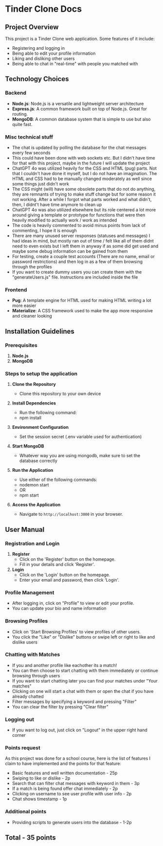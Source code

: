 # Tinder Clone Docs

## Project Overview
This project is a Tinder Clone web application. Some features of it include:
- Registering and logging in
- Being able to edit your profile information
- Liking and disliking other users
- Being able to chat in "real-time" with people you matched with

## Technology Choices

### Backend
- **Node.js**: Node.js is a versatile and lightweight server architecture
- **Express.js**: A common framework built on top of Node.js. Great for routing.
- **MongoDB**: A common database system that is simple to use but also quite fast.

### Misc technical stuff
- The chat is updated by polling the database for the chat messages every few seconds
- This could have been done with web sockets etc. But I didn't have time for that with this project, maybe in the future I will update the project
- ChatGPT 4o was utilized heavily for the CSS and HTML (pug) parts. Not that I couldn't have done it myself, but I do not have an imagination. The HTML and CSS had to be manually changed moderately as well since some things just didn't work
- The CSS might (will) have some obsolete parts that do not do anything, they are remnants of trying to make stuff change but for some reason it not working. After a while I forgot what parts worked and what didn't, then, I didnt't have time anymore to clean up
- ChatGPT 4o was also utilized elsewhere but its role centered a lot more around giving a template or prototype for functions that were then heavily modified to actually work / work as intended
- The code is heavily commented to avoid minus points from lack of commenting, I hope it is enough
- There are many unused server responses (statuses and messages) I had ideas in mind, but mostly ran out of time / felt like all of them didnt need to even exists but I left them in anyway if as some did get used and maybe some debug information can be gained from them
- For testing, create a couple test accounts (There are no name, email or password restrictions) and then log in as a few of them browsing through the profiles
- If you want to create dummy users you can create them with the "generateUsers.js" file. Instructions are included inside the file

### Frontend
- **Pug**: A template engine for HTML used for making HTML writing a lot more easier
- **Materialize**: A CSS framework used to make the app more responsive and cleaner looking

## Installation Guidelines

### Prerequisites
1. **Node.js**
2. **MongoDB**

### Steps to setup the application

1. **Clone the Repository**
    - Clone this repository to your own device

2. **Install Dependencies**
   - Run the following command:
   - npm install

3. **Environment Configuration**
   - Set the session secret (.env variable used for authentication)

4. **Start MongoDB**
   - Whatever way you are using mongodb, make sure to set the database correctly

5. **Run the Application**
   - Use either of the following commands:
   - nodemon start
   - OR
   - npm start

7. **Access the Application**
   - Navigate to `http://localhost:3000` in your browser.

## User Manual

### Registration and Login
1. **Register**
   - Click on the 'Register' button on the homepage.
   - Fill in your details and click 'Register'.
2. **Login**
   - Click on the 'Login' button on the homepage.
   - Enter your email and password, then click 'Login'.

### Profile Management
- After logging in, click on "Profile" to view or edit your profile.
- You can update your bio and name information

### Browsing Profiles
- Click on 'Start Browsing Profiles' to view profiles of other users.
- You click the "Like" or "Dislike" buttons or swipe left or right to like and dislike users

### Chatting with Matches
- If you and another profile like eachother its a match!
- You can then choose to start chatting with them immediately or continue browsing through users
- If you want to start chatting later you can find your matches under "Your matches"
- Clicking on one will start a chat with them or open the chat if you have already chatted
- Filter messages by specifying a keyword and pressing "Filter"
- You can clear the filter by pressing "Clear filter"
  
### Logging out
- If you want to log out, just click on "Logout" in the upper right hand corner


### Points request
As this project was done for a school course, here is the list of features I claim to have implemented and the points for that feature:

- Basic features and well written documentation - 25p
- Swiping to like or dislike - 2p
- Search that can filter chat messages with keyword in them - 3p
- If a match is being found offer chat immediately - 2p
- Clicking on username to see user profile with user info - 2p
- Chat shows timestamp - 1p

### Additional points
- Providing scripts to generate users into the database - 1-2p

 ## Total - 35 points
